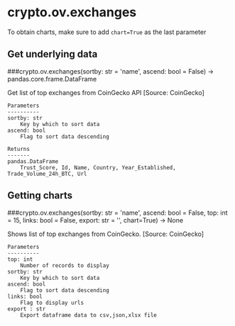# crypto.ov.exchanges

To obtain charts, make sure to add `chart=True` as the last parameter

## Get underlying data 
###crypto.ov.exchanges(sortby: str = 'name', ascend: bool = False) -> pandas.core.frame.DataFrame

Get list of top exchanges from CoinGecko API [Source: CoinGecko]

    Parameters
    ----------
    sortby: str
        Key by which to sort data
    ascend: bool
        Flag to sort data descending

    Returns
    -------
    pandas.DataFrame
        Trust_Score, Id, Name, Country, Year_Established, Trade_Volume_24h_BTC, Url

## Getting charts 
###crypto.ov.exchanges(sortby: str = 'name', ascend: bool = False, top: int = 15, links: bool = False, export: str = '', chart=True) -> None

Shows list of top exchanges from CoinGecko. [Source: CoinGecko]

    Parameters
    ----------
    top: int
        Number of records to display
    sortby: str
        Key by which to sort data
    ascend: bool
        Flag to sort data descending
    links: bool
        Flag to display urls
    export : str
        Export dataframe data to csv,json,xlsx file
